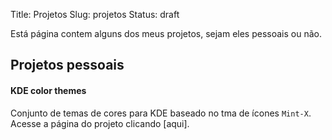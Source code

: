 Title: Projetos
Slug: projetos
Status: draft

Está página contem alguns dos meus projetos, sejam eles pessoais ou não.

## Projetos pessoais

#### KDE color themes

Conjunto de temas de cores para KDE baseado no tma de ícones `Mint-X`. Acesse a página do projeto clicando [aqui].